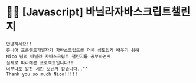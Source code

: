 # 👩‍💻 [Javascript] 바닐라자바스크립트챌린지
```
안녕하세요!! 
쥬니어 프론엔드개발자가 자바스크립트를 더욱 심도있게 배우기 위해
Nico 님의 바닐라 자바스크립트 챌린지를 공부하면서
실제로 따라해본 프로젝트입니다!!
너무나도 알찬 시간 보낸거 같습니다..^^
Thank you so much Nico!!!!!
```
